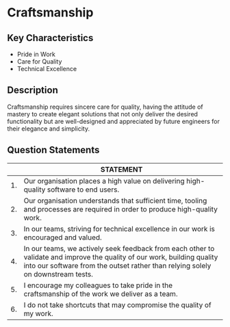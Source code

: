 # Craftsmanship

## Key Characteristics
* Pride in Work
* Care for Quality
* Technical Excellence

## Description
Craftsmanship requires sincere care for quality, having the attitude of mastery to create elegant solutions that not only deliver the desired functionality but are well-designed and appreciated by future engineers for their elegance and simplicity.

## Question Statements

| | STATEMENT  	|
|---	|---	|
| 1. | Our organisation places a high value on delivering high-quality software to end users. |
| 2. | Our organisation understands that sufficient time, tooling and processes are required in order to produce high-quality work. |
| 3. | In our teams, striving for technical excellence in our work is encouraged and valued.	| Reveals team-level attitudes towards craftsmanship. |
| 4. | In our teams, we actively seek feedback from each other to validate and improve the quality of our work, building quality into our software from the outset rather than relying solely on downstream tests. |
| 5. | I encourage my colleagues to take pride in the craftsmanship of the work we deliver as a team.	|
| 6. | I do not take shortcuts that may compromise the quality of my work. | Pressure, real or imagined causes people to make mistakes or ignore quality concerns. |
